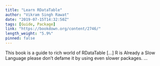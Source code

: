 ```yaml
---
title: "Learn RDataTable"
author: "Vikram Singh Rawat"
date: "2019-07-15T14:32:50Z"
tags: [Guide, Package]
link: "https://bookdown.org/content/2746/"
length_weight: "5.9%"
pinned: false
---
```


This book is a guide to rich world of RDataTable [...] R is Already a Slow Language please don’t defame it by using even slower packages.  ...
